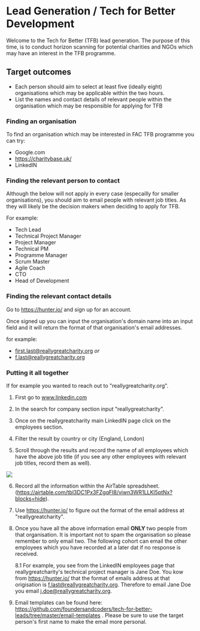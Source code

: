 # Lead Generation / Tech for Better Development

Welcome to the Tech for Better (TFB) lead generation. The purpose of this time, is to conduct horizon scanning for potential charities and NGOs which may have an interest in the TFB programme.

## Target outcomes

* Each person should aim to select at least five (ideally eight) organisations which may be applicable within the two hours.
* List the names and contact details of relevant people within the organisation which may be responsible for applying for TFB

### Finding an organisation

To find an organisation which may be interested in FAC TFB programme you can try: 

* Google.com
* https://charitybase.uk/
* LinkedIN

### Finding the relevant person to contact

Although the below will not apply in every case (especailly for smaller organisations), you should aim to email people with relevant job titles. As they will likely be the decision makers when deciding to apply for TFB. 

For example: 

* Tech Lead
* Technical Project Manager
* Project Manager
* Technical PM
* Programme Manager
* Scrum Master
* Agile Coach
* CTO
* Head of Development


### Finding the relevant contact details

Go to https://hunter.io/ and sign up for an account. 

Once signed up you can input the organisation's domain name into an input field and it will return the format of that organisation's email addresses. 

for example: 

* first.last@reallygreatcharity.org
*or*
* f.last@reallygreatcharity.org


### Putting it all together


If for example you wanted to reach out to "reallygreatcharity.org". 

1. First go to www.linkedin.com

2. In the search for company section input "reallygreatcharity".

3. Once on the reallygreatcharity main LinkedIN page click on the employees section.

4. Filter the result by country or city (England, London)

5. Scroll through the results and record the name of all employees which have the above job title (if you see any other employees with relevant job titles, record them as well). 

![](https://i.imgur.com/YhU6CRb.jpg)

6. Record all the information within the AirTable spreadsheet. (https://airtable.com/tbl3DC1Px3FZgqFI8/viwn3WR1LLKI5ptNx?blocks=hide).

7. Use https://hunter.io/ to figure out the format of the email address at "reallygreatcharity".

8. Once you have all the above information email **ONLY** two people from that organisation. It is important not to spam the organisation so please remember to only email two. The following cohort can email the other employees which you have recorded at a later dat if no response is received.

    8.1 For example, you see from the LinkedIN employees page that reallygreatcharity's technical project manager is Jane Doe. You kow from https://hunter.io/ that the format of emails address at that origisation is f.last@reallygreatcharity.org. Therefore to email Jane Doe you email j.doe@reallygreatcharity.org.

9. Email templates can be found here: https://github.com/foundersandcoders/tech-for-better-leads/tree/master/email-templates . Please be sure to use the target person's first name to make the email more personal. 
